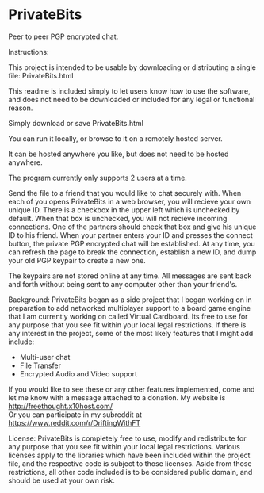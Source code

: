 # PrivateBits
Peer to peer PGP encrypted chat.

Instructions:

This project is intended to be usable by downloading or distributing a single file: PrivateBits.html

This readme is included simply to let users know how to use the software, 
and does not need to be downloaded or included for any legal or functional reason.

Simply download or save PrivateBits.html

You can run it locally, or browse to it on a remotely hosted server.

It can be hosted anywhere you like, but does not need to be hosted anywhere.

The program currently only supports 2 users at a time.

Send the file to a friend that you would like to chat securely with.
When each of you opens PrivateBits in a web browser, you will recieve your own unique ID.
There is a checkbox in the upper left which is unchecked by default.
When that box is unchecked, you will not recieve incoming connections.
One of the partners should check that box and give his unique ID to his friend.
When your partner enters your ID and presses the connect button, the private PGP encrypted chat will be established.
At any time, you can refresh the page to break the connection, establish a new ID, and dump your old PGP keypair to create a new one.

The keypairs are not stored online at any time.
All messages are sent back and forth without being sent to any computer other than your friend's.


Background:
PrivateBits began as a side project that I began working on in preparation to add networked multiplayer support to a board game engine
that I am currently working on called Virtual Cardboard. Its free to use for any purpose that you see fit within your local legal restrictions.
If there is any interest in the project, some of the most likely features that I might add include:
 * Multi-user chat
 * File Transfer
 * Encrypted Audio and Video support
 
If you would like to see these or any other features implemented, come and let me know with a message attached to a donation.
My website is http://freethought.x10host.com/  
Or you can participate in my subreddit at https://www.reddit.com/r/DriftingWithFT

License:
PrivateBits is completely free to use, modify and redistribute for any purpose that you see fit within your local legal restrictions.
Various licenses apply to the libraries which have been included within the project file, and the respective code is subject to those licenses.
Aside from those restrictions, all other code included is to be considered public domain, and should be used at your own risk.
